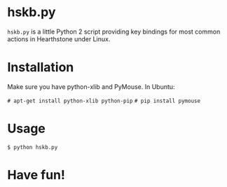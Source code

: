 # hskb.py

`hskb.py` is a little Python 2 script providing key bindings for most common 
actions in Hearthstone under Linux.

# Installation

Make sure you have python-xlib and PyMouse. In Ubuntu:

`# apt-get install python-xlib python-pip`
`# pip install pymouse`

# Usage

`$ python hskb.py`

# Have fun!